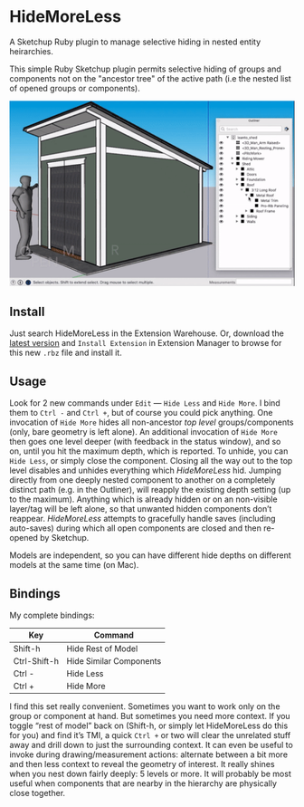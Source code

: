 # HideMoreLess
A Sketchup Ruby plugin to manage selective hiding in nested entity heirarchies.

This simple Ruby Sketchup plugin permits selective hiding of groups and components not on the "ancestor tree" of the active path (i.e the nested list of opened groups or components).

![](hidemoreless.gif)

## Install

Just search HideMoreLess in the Extension Warehouse. Or, download the [latest version](https://github.com/jdtsmith/hidemoreless/releases/latest) and `Install Extension` in Extension Manager to browse for this new `.rbz` file and install it.

## Usage

Look for 2 new commands under `Edit` — `Hide Less` and `Hide More`. I bind them to `Ctrl -` and `Ctrl +`, but of course you could pick anything.  One invocation of `Hide More` hides all non-ancestor _top level_ groups/components (only, bare geometry is left alone). An additional invocation of `Hide More` then goes one level deeper (with feedback in the status window), and so on, until you hit the maximum depth, which is reported.
To unhide, you can `Hide Less`, or simply close the component. Closing all the way out to the top level disables and unhides everything which _HideMoreLess_ hid.  Jumping directly from one deeply nested component to another on a completely distinct path (e.g. in the Outliner), will reapply the existing depth setting (up to the maximum).  Anything which is already hidden or on an non-visible layer/tag will be left alone, so that unwanted hidden components don’t reappear.  _HideMoreLess_ attempts to gracefully handle saves (including auto-saves) during which all open components are closed and then re-opened by Sketchup. 

Models are independent, so you can have different hide depths on different models at the same time (on Mac).


## Bindings

My complete bindings:


| Key        | Command |
| ------------------- | ------------- |
| Shift-h | Hide Rest of Model |
| Ctrl-Shift-h | Hide Similar Components |
| Ctrl - | Hide Less |
| Ctrl + | Hide More |


I find this set really convenient. Sometimes you want to work only on the group or component at hand. But sometimes you need more context. If you toggle “rest of model” back on (Shift-h, or simply let HideMoreLess do this for you) and find it’s TMI, a quick `Ctrl +` or two will clear the unrelated stuff away and drill down to just the surrounding context. It can even be useful to invoke during drawing/measurement actions: alternate between a bit more and then less context to reveal the geometry of interest. It really shines when you nest down fairly deeply: 5 levels or more. It will probably be most useful when components that are nearby in the hierarchy are physically close together.
